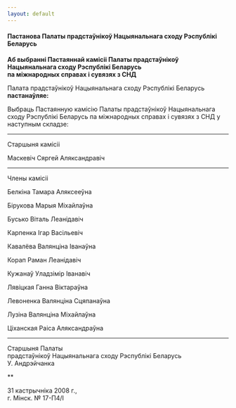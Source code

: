 ```yaml
---
layout: default
---
```


#### Пастанова Палаты прадстаўнікоў Нацыянальнага сходу Рэспублікі Беларусь

**Аб выбранні Пастаяннай камісіі Палаты прадстаўнікоў Нацыянальнага
сходу Рэспублікі Беларусь  
па міжнародных справах і сувязях з СНД**

Палата прадстаўнікоў Нацыянальнага сходу Рэспублікі Беларусь
**пастанаўляе:**

Выбраць Пастаянную камісію Палаты прадстаўнікоў Нацыянальнага сходу
Рэспублікі Беларусь па міжнародных справах і сувязях з СНД у
наступным складзе:

****

Старшыня камісіі

Маскевіч Сяргей Аляксандравіч

****

Члены камісіі

Белкіна Тамара Аляксееўна

Бірукова Марыя Міхайлаўна

Бусько Віталь Леанідавіч

Карпенка Iгар Васільевіч

Кавалёва Валянціна Iванаўна

Корап Раман Леанідавіч

Кужанаў Уладзімір Iванавіч

Лявіцкая Ганна Віктараўна

Левоненка Валянціна Сцяпанаўна

Лузіна Валянціна Міхайлаўна

Ціханская Раіса Аляксандраўна

****

Старшыня Палаты  
прадстаўнікоў Нацыянальнага сходу Рэспублікі Беларусь  
У. Андрэйчанка

**

31 кастрычніка 2008 г.,  
г. Мінск. № 17-П4/I
